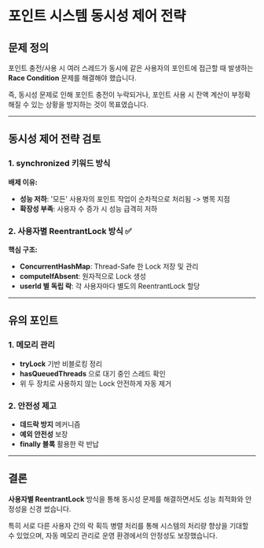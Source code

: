 # 포인트 시스템 동시성 제어 전략

## 문제 정의

포인트 충전/사용 시 여러 스레드가 동시에 같은 사용자의 포인트에 접근할 때 발생하는 **Race Condition** 문제를 해결해야 했습니다.

즉, 동시성 문제로 인해 포인트 충전이 누락되거나, 포인트 사용 시 잔액 계산이 부정확해질 수 있는 상황을 방지하는 것이 목표였습니다.

---

## 동시성 제어 전략 검토

### 1. synchronized 키워드 방식

**배제 이유:**
- **성능 저하**: '모든' 사용자의 포인트 작업이 순차적으로 처리됨 -> 병목 지점
- **확장성 부족**: 사용자 수 증가 시 성능 급격히 저하

### 2. 사용자별 ReentrantLock 방식 ✅

**핵심 구조:**
- **ConcurrentHashMap**: Thread-Safe 한 Lock 저장 및 관리
- **computeIfAbsent**: 원자적으로 Lock 생성
- **userId 별 독립 락**: 각 사용자마다 별도의 ReentrantLock 할당

---

## 유의 포인트

### 1. 메모리 관리
- **tryLock** 기반 비블로킹 정리
- **hasQueuedThreads** 으로 대기 중인 스레드 확인
- 위 두 장치로 사용하지 않는 Lock 안전하게 자동 제거

### 2. 안전성 제고
- **데드락 방지** 메커니즘
- **예외 안전성** 보장
- **finally 블록** 활용한 락 반납

---

## 결론

**사용자별 ReentrantLock** 방식을 통해 동시성 문제를 해결하면서도 성능 최적화와 안정성을 신경 썼습니다.

특히 서로 다른 사용자 간의 락 획득 병렬 처리를 통해 시스템의 처리량 향상을 기대할 수 있었으며, 자동 메모리 관리로 운영 환경에서의 안정성도 보장했습니다.